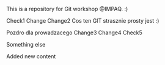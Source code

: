This is a repository for Git workshop @IMPAQ. :)

Check1
Change
Change2
Cos ten GIT strasznie prosty jest :)

Pozdro dla prowadzacego
Change3
Change4
Check5

Something else

Added new content
